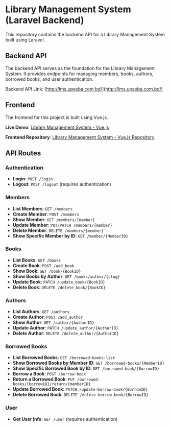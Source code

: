 # Library Management System (Laravel Backend)

This repository contains the backend API for a Library Management System built using Laravel.

## Backend API

The backend API serves as the foundation for the Library Management System. It provides endpoints for managing members, books, authors, borrowed books, and user authentication.

Backend API Link: [http://lms.upseba.com.bd/](http://lms.upseba.com.bd/)

## Frontend

The frontend for this project is built using Vue.js.

**Live Demo**: [Library Management System - Vue.js](https://library-management-system-vue-js.vercel.app/)

**Frontend Repository**: [Library Management System - Vue.js Repository](https://github.com/rsmmonaem/library-management-system-vue_js)

## API Routes

### Authentication

- **Login**: `POST /login`
- **Logout**: `POST /logout` (requires authentication)

### Members

- **List Members**: `GET /members`
- **Create Member**: `POST /members`
- **Show Member**: `GET /members/{member}`
- **Update Member**: `PUT/PATCH /members/{member}`
- **Delete Member**: `DELETE /members/{member}`
- **Show Specific Member by ID**: `GET /member/{MemberID}`

### Books

- **List Books**: `GET /books`
- **Create Book**: `POST /add_book`
- **Show Book**: `GET /book/{BookID}`
- **Show Books by Author**: `GET /books/author/{slug}`
- **Update Book**: `PATCH /update_book/{BookID}`
- **Delete Book**: `DELETE /delete_book/{BookID}`

### Authors

- **List Authors**: `GET /authors`
- **Create Author**: `POST /add_author`
- **Show Author**: `GET /author/{AuthorID}`
- **Update Author**: `PATCH /update_author/{AuthorID}`
- **Delete Author**: `DELETE /delete_author/{AuthorID}`

### Borrowed Books

- **List Borrowed Books**: `GET /borrowed-books-list`
- **Show Borrowed Books by Member ID**: `GET /borrowed-books/{MemberID}`
- **Show Specific Borrowed Book by ID**: `GET /borrowed-book/{BorrowID}`
- **Borrow a Book**: `POST /borrow-book`
- **Return a Borrowed Book**: `PUT /borrowed-books/{borrowID}/return/{memberID}`
- **Update Borrowed Book**: `PATCH /update-borrow-book/{BorrowID}`
- **Delete Borrowed Book**: `DELETE /delete-borrow-book/{BorrowID}`

### User

- **Get User Info**: `GET /user` (requires authentication)

